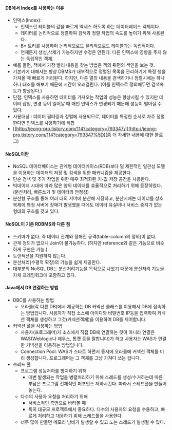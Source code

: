 #### DB에서 Index를 사용하는 이유

-   인덱스(Index):
    -   인덱스란 테이블의 값을 빠르게 엑세스 하도록 하는 데이터베이스 객체이다.
    -   데이터를 논리적으로 정렬하여 검색과 정렬 작업의 속도를 높이기 위해 사용된다.
    -   B\* 트리를 사용하며 논리적으로도 물리적으로도 테이블과는 독립적이다.
    -   언제든지 생성,삭제가 가능하지만 수정은 안된다. 다른 인덱스에 영향을 주지 않는 독립적인 객체.
-   예를 들면, 책에서 가장 빨리 내용을 찾는 방법은 책의 뒤편의 색인을 보는 것.
-   기본키에 대해서는 항상 DBMS가 내부적으로 정렬된 목록을 관리하기에 특정 행을 가져올 때 빠르게 처리된다. 하지만, 다른 열의 내용을 검색하거나 정렬시에는 하나하나 대조를 해보기 때문에 시간이 오래걸린다. (이를 인덱스로 정의해두면 검색속도가 향상된다.)
-   단점: 인덱스를 사용하면 데이터를 가져오는 작업의 성능은 향상시킬 수 있지만 데이터 삽입, 변경 등이 일어날 때 매번 인덱스가 변경되기 때문에 성능이 떨어질 수 있다.
-   사용대상 : 데이터 필터링과 정렬에 사용되므로, 데이터를 특정한 순서로 자주 정렬한다면 인덱스를 사용하기에 적합
-   \[[http://jeong-pro.tistory.com/114?category=793347\]](http://jeong-pro.tistory.com/114?category=793347%5D)(좀 더 자세한 내용에 대한 블로그)

#### NoSQL이란

-   NoSQL 데이터베이스는 관계형 데이터베이스(RDB)보다 덜 제한적인 일관성 모델을 이용하는 데이터의 저장 및 검색을 위한 매커니즘을 제공한다.
-   단순 검색 및 추가 작업을 위한 매우 최적화된 키-값 저장 공간을 사용한다.
-   빅데이터 시대에 따라 많은 양의 데이터를 효율적으로 처리하기 위해 등장하였다. (분산처리, 빠른쓰기 및 데이터의 안정성)
-   분산형 구조를 통해 여러 대의 서버에 분산해 저장하고, 분산시에는 데이터를 상호 복제에 특정 서버에 장애가 발생했을 때에도 데이터 유실이나 서비스 중지가 없는 형태의 구조를 갖고 있다.

#### NoSQL이 기존 RDBMS와 다른 점

-   스키마가 없다. 즉 데이터 관계와 정해진 규격(table-column의 정의)이 없다.
-   관계 정의가 없으니 Join이 불가능하다. (하지만 reference와 같은 기능으로 비슷하게 구현은 가능.)
-   트랜잭션을 지원하지 않는다.
-   분산처리(수평적 확장)의 기능을 쉽게 제공한다.
-   대부분의 NoSQL DB는 분산처리기능을 목적으로 나왔기 때문에 분산처리 기능을 자체 프레임워크에 포함하고 있다.

#### Java에서 DB 연결하는 방법

-   DBC를 사용하는 방법
    -   오라클(각 다른 DB)에서 제공하는 DB 커넥션 클래스를 이용해서 DB에 접속하는 방법입니다. 사용자가 직접 소스에 아이디와 비밀번호 IP등을 입력하여 커넥션 객체를 생성하고 그것(커넥션객체)을 이용하여 DB를 제어합니다.
-   커넥션 풀을 사용하는 방법
    -   사용자(프로그래머)가 소스에서 직접 DB에 연결하는 것이 아니라 연결은 WAS(Weblogic나 제우스, 톰켓 등을 말합니다)가 하고 사용자는 WAS가 연결한 커넥션을 이용하는 방법입니다.
    -   Connection Pool: WAS가 스타트 하면서 동시에 오라클에 커넥션 객체를 미리 생성합니다. 프로그래머는 그 객체를 그냥 가져다 쓰는 겁니다.
-   쓰레드 풀
    -   프로그램 성능저하를 방지하기 위해
        -   매번 발생되는 작업을 병렬처리하기 위해 스레드를 생성/수거하는데 따른 부담은 프로그램 전체적인 퍼포먼스 저하시킨다. 따라서 스레드풀을 만들어 놓는다.
    -   다수의 사용자 요청을 처리하기 위해
        -   서비스적인 측면으로 바라볼 때
        -   특히 대규모 프로젝트에서 중요하다. 다수의 사용자의 요청을 수용하고, 빠르게 처리하고 대응하기 위해 스레드풀을 사용한다.
    -   너무 많이 만들면 메모리 낭비가 발생할 수 있고 노는 스레드가 발생될 수 있다.